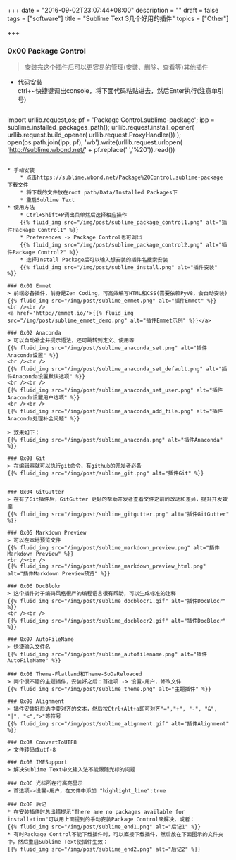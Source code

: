 +++
date = "2016-09-02T23:07:44+08:00"
description = ""
draft = false
tags = ["software"]
title = "Sublime Text 3几个好用的插件"
topics = ["Other"]

+++

### 0x00 Package Control
> 安装完这个插件后可以更容易的管理(安装、删除、查看等)其他插件  

* 代码安装  
ctrl+~快捷键调出console，将下面代码粘贴进去，然后Enter执行(注意单引号)

> ```
import urllib.request,os; pf = 'Package Control.sublime-package'; ipp = sublime.installed_packages_path(); urllib.request.install_opener( urllib.request.build_opener( urllib.request.ProxyHandler()) ); open(os.path.join(ipp, pf), 'wb').write(urllib.request.urlopen( 'http://sublime.wbond.net/' + pf.replace(' ','%20')).read())
```

* 手动安装  
    * 点击https://sublime.wbond.net/Package%20Control.sublime-package 下载文件
    * 将下载的文件放在root path/Data/Installed Packages下
    * 重启Sublime Text
* 使用方法
    * Ctrl+Shift+P调出菜单然后选择相应操作
    {{% fluid_img src="/img/post/sublime_package_control1.png" alt="插件Package Control1" %}}
    * Preferences -> Package Control也可调出
    {{% fluid_img src="/img/post/sublime_package_control2.png" alt="插件Package Control2" %}}
    * 选择Install Package后可以输入想安装的插件名搜索安装
    {{% fluid_img src="/img/post/sublime_install.png" alt="插件安装" %}}

### 0x01 Emmet
> 前端必备插件，前身是Zen Coding，可高效编写HTML和CSS(需要依赖PyV8，会自动安装)
{{% fluid_img src="/img/post/sublime_emmet.png" alt="插件Emmet" %}}
<br /><br />
<a href='http://emmet.io/'>{{% fluid_img src="/img/post/sublime_emmet_demo.png" alt="插件Emmet示例" %}}</a>

### 0x02 Anaconda
> 可以自动补全并提示语法，还可跳转到定义、使用等
{{% fluid_img src="/img/post/sublime_anaconda_set.png" alt="插件Anaconda设置" %}}
<br /><br />
{{% fluid_img src="/img/post/sublime_anaconda_set_default.png" alt="插件Anaconda设置默认选项" %}}
<br /><br />
{{% fluid_img src="/img/post/sublime_anaconda_set_user.png" alt="插件Anaconda设置用户选项" %}}
<br /><br />
{{% fluid_img src="/img/post/sublime_anaconda_add_file.png" alt="插件Anaconda处理补全问题" %}}

> 效果如下：
{{% fluid_img src="/img/post/sublime_anaconda.png" alt="插件Anaconda" %}}

### 0x03 Git
> 在编辑器就可以执行git命令，有github的开发者必备
{{% fluid_img src="/img/post/sublime_git.png" alt="插件Git" %}}


### 0x04 GitGutter
> 在有了Git插件后，GitGutter 更好的帮助开发者查看文件之前的改动和差异，提升开发效率
{{% fluid_img src="/img/post/sublime_gitgutter.png" alt="插件GitGutter" %}}

### 0x05 Markdown Preview
> 可以在本地预览文件
{{% fluid_img src="/img/post/sublime_markdown_preview.png" alt="插件Markdown Preview" %}}
<br /><br />
{{% fluid_img src="/img/post/sublime_markdown_preview_html.png" alt="插件Markdown Preview预览" %}}

### 0x06 DocBlokr
> 这个插件对于编码风格很严的编程语言很有帮助，可以生成标准的注释
{{% fluid_img src="/img/post/sublime_docblocr1.gif" alt="插件DocBlocr" %}}
<br /><br />
{{% fluid_img src="/img/post/sublime_docblocr2.gif" alt="插件DocBlocr" %}}

### 0x07 AutoFileName
> 快捷输入文件名
{{% fluid_img src="/img/post/sublime_autofilename.png" alt="插件AutoFileName" %}}

### 0x08 Theme-Flatland和Theme-SoDaReloaded
> 两个很不错的主题插件，安装好之后：首选项 -> 设置-用户，修改文件
{{% fluid_img src="/img/post/sublime_theme.png" alt="主题插件" %}}

### 0x09 Alignment
> 插件安装好后选中要对齐的文本，然后按Ctrl+Alt+a即可对齐"=","+", "-", "&", "|", "<",">"等符号
{{% fluid_img src="/img/post/sublime_alignment.gif" alt="插件Alignment" %}}

### 0x0A ConvertToUTF8
> 文件转码成utf-8

### 0x0B IMESupport
> 解决Sublime Text中文输入法不能跟随光标的问题

### 0x0C 光标所在行高亮显示
> 首选项->设置-用户，在文件中添加 "highlight_line":true

### 0x0E 后记
* 在安装插件时总出错提示"There are no packages available for installation"可以用上面提到的手动安装Package Control来解决，或者：
{{% fluid_img src="/img/post/sublime_end1.png" alt="后记1" %}}
* 有时Package Control不能下载插件时，可以直接下载插件，然后放在下面图示的文件夹中，然后重启Sublime Text使插件生效：
{{% fluid_img src="/img/post/sublime_end2.png" alt="后记2" %}}